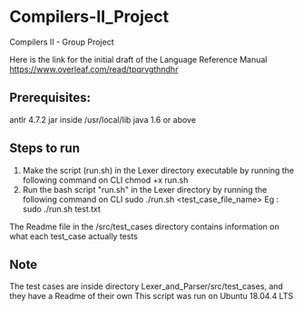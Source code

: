 # Compilers-II_Project
Compilers II - Group Project

Here is the link for the initial draft of the Language Reference Manual
https://www.overleaf.com/read/tpqrvgthndhr

## Prerequisites: 
antlr 4.7.2 jar inside /usr/local/lib
java 1.6 or above

## Steps to run
1. Make the script (run.sh) in the Lexer directory executable by running the following command on CLI
	chmod +x run.sh
2. Run the bash script "run.sh" in the Lexer directory by running the following command on CLI
	sudo ./run.sh <test_case_file_name>
	Eg : sudo ./run.sh test.txt

The Readme file in the /src/test_cases directory contains information on what each test_case actually tests

## Note
The test cases are inside directory Lexer_and_Parser/src/test_cases, and they have a Readme of their own
This script was run on Ubuntu 18.04.4 LTS